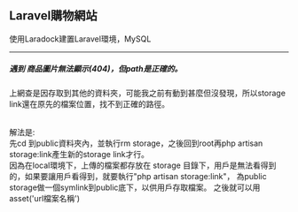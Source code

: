 ## Laravel購物網站
使用Laradock建置Laravel環境，MySQL

<hr>
<h5>遇到 商品圖片無法顯示(404)，但path是正確的。</h5>
<p>
上網查是因存取到其他的資料夾，可能我之前有動到甚麼但沒發現，所以storage link還在原先的檔案位置，找不到正確的路徑。</p>
<br>
解法是:<br>
先cd 到public資料夾內，並執行rm storage，之後回到root再php artisan storage:link產生新的storage link才行。
<br>
因為在local環境下，上傳的檔案都存放在 storage 目錄下，用戶是無法看得到的，如果要讓用戶看得到，就要執行"php artisan storage:link"，
為public storage做一個symlink到public底下，以供用戶存取檔案。
之後就可以用asset('url檔案名稱')
